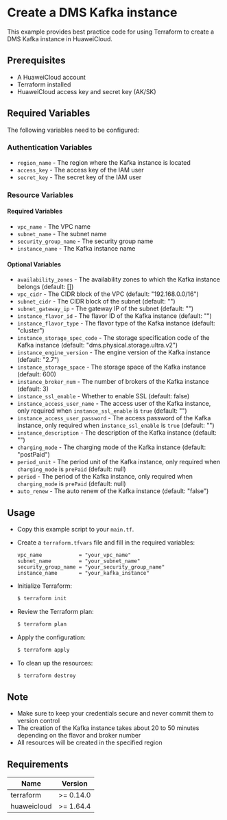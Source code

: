 # Create a DMS Kafka instance

This example provides best practice code for using Terraform to create a DMS Kafka instance in HuaweiCloud.

## Prerequisites

* A HuaweiCloud account
* Terraform installed
* HuaweiCloud access key and secret key (AK/SK)

## Required Variables

The following variables need to be configured:

### Authentication Variables

* `region_name` - The region where the Kafka instance is located
* `access_key`  - The access key of the IAM user
* `secret_key`  - The secret key of the IAM user

### Resource Variables

#### Required Variables

* `vpc_name` - The VPC name
* `subnet_name` - The subnet name
* `security_group_name` - The security group name
* `instance_name` - The Kafka instance name

#### Optional Variables

* `availability_zones` - The availability zones to which the Kafka instance belongs (default: [])
* `vpc_cidr` - The CIDR block of the VPC (default: "192.168.0.0/16")
* `subnet_cidr` - The CIDR block of the subnet (default: "")
* `subnet_gateway_ip` - The gateway IP of the subnet (default: "")
* `instance_flavor_id` - The flavor ID of the Kafka instance (default: "")
* `instance_flavor_type` - The flavor type of the Kafka instance (default: "cluster")
* `instance_storage_spec_code` - The storage specification code of the Kafka instance (default: "dms.physical.storage.ultra.v2")
* `instance_engine_version` - The engine version of the Kafka instance (default: "2.7")
* `instance_storage_space` - The storage space of the Kafka instance (default: 600)
* `instance_broker_num` - The number of brokers of the Kafka instance (default: 3)
* `instance_ssl_enable` - Whether to enable SSL (default: false)
* `instance_access_user_name` - The access user of the Kafka instance, only required when `instance_ssl_enable`
  is `true` (default: "")
* `instance_access_user_password` - The access password of the Kafka instance, only required when `instance_ssl_enable`
  is `true` (default: "")
* `instance_description` - The description of the Kafka instance (default: "")
* `charging_mode` - The charging mode of the Kafka instance (default: "postPaid")
* `period_unit` - The period unit of the Kafka instance, only required when `charging_mode` is `prePaid` (default: null)
* `period` - The period of the Kafka instance, only required when `charging_mode` is `prePaid` (default: null)
* `auto_renew` - The auto renew of the Kafka instance (default: "false")

## Usage

* Copy this example script to your `main.tf`.

* Create a `terraform.tfvars` file and fill in the required variables:

  ```hcl
  vpc_name            = "your_vpc_name"
  subnet_name         = "your_subnet_name"
  security_group_name = "your_security_group_name"
  instance_name       = "your_kafka_instance"
  ```

* Initialize Terraform:

  ```bash
  $ terraform init
  ```

* Review the Terraform plan:

  ```bash
  $ terraform plan
  ```

* Apply the configuration:

  ```bash
  $ terraform apply
  ```

* To clean up the resources:

  ```bash
  $ terraform destroy
  ```

## Note

* Make sure to keep your credentials secure and never commit them to version control
* The creation of the Kafka instance takes about 20 to 50 minutes depending on the flavor and broker number
* All resources will be created in the specified region

## Requirements

| Name | Version |
| ---- | ---- |
| terraform | >= 0.14.0 |
| huaweicloud | >= 1.64.4 |
